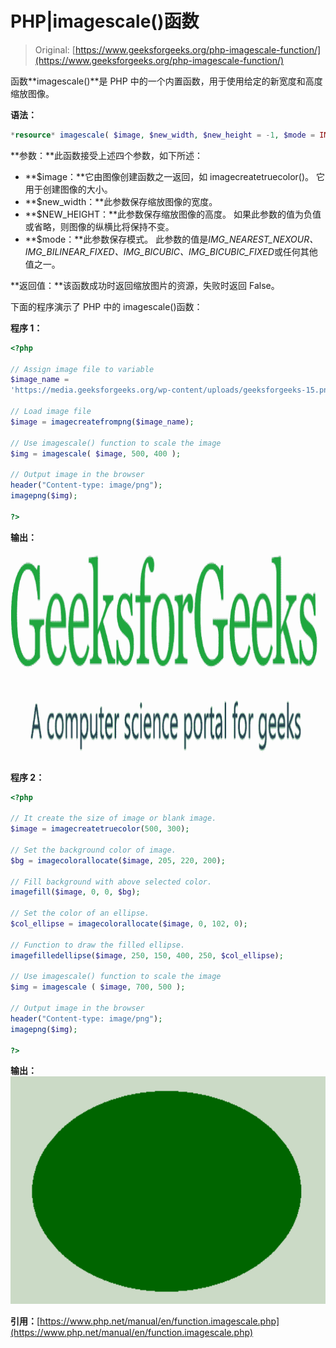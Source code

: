 # PHP|imagescale()函数

> Original: [https://www.geeksforgeeks.org/php-imagescale-function/](https://www.geeksforgeeks.org/php-imagescale-function/)

函数**imagescale()**是 PHP 中的一个内置函数，用于使用给定的新宽度和高度缩放图像。

**语法：**

```php
*resource* imagescale( $image, $new_width, $new_height = -1, $mode = IMG_BILINEAR_FIXED )
```

**参数：**此函数接受上述四个参数，如下所述：

*   **$image：**它由图像创建函数之一返回，如 imagecreatetruecolor()。 它用于创建图像的大小。
*   **$new_width：**此参数保存缩放图像的宽度。
*   **$NEW_HEIGHT：**此参数保存缩放图像的高度。 如果此参数的值为负值或省略，则图像的纵横比将保持不变。
*   **$mode：**此参数保存模式。 此参数的值是*IMG_NEAREST_NEXOUR、IMG_BILINEAR_FIXED、IMG_BICUBIC、IMG_BICUBIC_FIXED*或任何其他值之一。

**返回值：**该函数成功时返回缩放图片的资源，失败时返回 False。

下面的程序演示了 PHP 中的 imagescale()函数：

**程序 1：**

```php
<?php 

// Assign image file to variable 
$image_name = 
'https://media.geeksforgeeks.org/wp-content/uploads/geeksforgeeks-15.png'; 

// Load image file 
$image = imagecreatefrompng($image_name);  

// Use imagescale() function to scale the image
$img = imagescale( $image, 500, 400 );

// Output image in the browser 
header("Content-type: image/png"); 
imagepng($img); 

?> 
```

**输出：**
![](img/2c55f200840660dfc0d9afcdaf4d31a6.png)

**程序 2：**

```php
<?php 

// It create the size of image or blank image. 
$image = imagecreatetruecolor(500, 300); 

// Set the background color of image. 
$bg = imagecolorallocate($image, 205, 220, 200); 

// Fill background with above selected color. 
imagefill($image, 0, 0, $bg); 

// Set the color of an ellipse. 
$col_ellipse = imagecolorallocate($image, 0, 102, 0); 

// Function to draw the filled ellipse. 
imagefilledellipse($image, 250, 150, 400, 250, $col_ellipse); 

// Use imagescale() function to scale the image
$img = imagescale ( $image, 700, 500 );

// Output image in the browser 
header("Content-type: image/png"); 
imagepng($img); 

?> 
```

**输出：**
![](img/f81b3969b90a216737082d957f840726.png)

**引用：**[https://www.php.net/manual/en/function.imagescale.php](https://www.php.net/manual/en/function.imagescale.php)